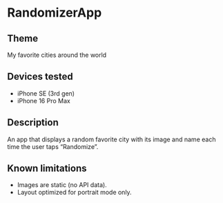 # RandomizerApp

## Theme
My favorite cities around the world 

## Devices tested
- iPhone SE (3rd gen)
- iPhone 16 Pro Max

## Description
An app that displays a random favorite city with its image and name each time the user taps “Randomize”.

## Known limitations
- Images are static (no API data).
- Layout optimized for portrait mode only.
